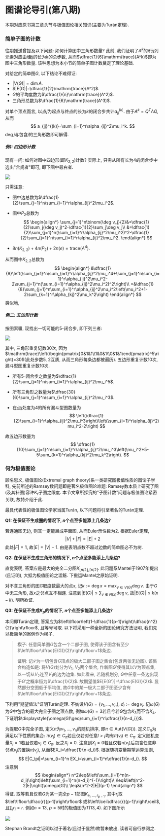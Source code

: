 # 图谱论导引(第八期)

本期对应原书第三章头节与极值图论相关知识(主要为Turán定理). 

### 简单子图的计数

往期推送曾提及以下问题: 如何计算图中三角形数量? 此前, 我们证明了$A^k$的$i$行$j$列元素对应由$i$至$j$的长为$k$的总步数, 从而$\dfrac{1}{6}\mathrm{trace}(A^k)$即为图中三角形数量. 该种思想为本小节的简单子图计数奠定了理论基础. 

对给定的简单图$G$, 以下结论不难得证: 

* $|V(G)|=\dim  A$.
* $|E(G)|=\dfrac{1}{2}\mathrm{trace}(A^2)$.
* $G$的平均度数为$\dfrac{1}{n}\mathrm{trace}(A^2)$.
* 三角形总数为$\dfrac{1}{6}\mathrm{trace}(A^3)$.

对单个顶点而言, 以点$j$为起点与终点的长为$k$的闭合步共计$a_{jj}^{(k)}$. 由于$A^k=Q^T\Lambda Q$, 从而
$$
a_{jj}^{(k)}=\sum_{i=1}^r\alpha_{ij}^2\mu_i^k.
$$
$\deg j$与包含$j$的三角形数即可解得.

##### 例1: 四边形计数

现有一问: 如何对图中四边形(即$K_{2,2}$)计数? 实际上, 只需从所有长为$4$的闭合步中选出"合规者"即可, 即下图中最右者. 

![](https://files.mdnice.com/user/12571/db7a6ab8-35ee-4036-be91-365310383b8d.png)

只需注意: 

* 图中边总数为$\dfrac{1}{2}\sum_{j=1}^n\sum_{i=1}^r\alpha_{ij}^2\mu_i^2$. 

* 图中$P_2$总数为
  $$
  \begin{align*}
  \sum_{j=1}^n\binom{\deg v_j}{2}&=\dfrac{1}{2}\sum_j(\deg v_j)^2-\dfrac{1}{2}\sum_j\deg v_j\\
  &=\dfrac{1}{2}\sum_{j=1}^n(\sum_{i=1}^r\alpha_{ij}^2\mu_i^2)^2-\dfrac{1}{2}\sum_{j=1}^n\sum_{i=1}^r\alpha_{ij}^2\mu_i^2.
  \end{align*}
  $$

* $8n(K_{2,2})+4n(P_2)+2n(e)=\mathrm{trace}(A^4)$. 

从而图中$K_{2,2}$总数为
$$
\begin{align*}
&\dfrac{1}{8}\left(\sum_{j=1}^n\sum_{i=1}^r\alpha_{ij}^2\mu_i^4+\sum_{j=1}^n\sum_{i=1}^r\alpha_{ij}^2\mu_i^2-2\sum_{j=1}^n(\sum_{i=1}^r\alpha_{ij}^2\mu_i^2)^2\right)\\
=&\dfrac{1}{8}\sum_{j=1}^n\sum_{i=1}^r\alpha_{ij}^2\mu_i^2\left(\mu_i^2+1-2\sum_{k=1}^r\alpha_{kj}^2\mu_k^2\right)
\end{align*}
$$
 类似地, 

##### 例二: 五边形计数

按图索骥, 现找出一切可能的$5$-闭合步, 即下列三者:

![](https://files.mdnice.com/user/12571/0a162107-5c86-4f11-81cd-7345e371ab2d.png)

其中, 三角形重复记数$30$次, 因为$\mathrm{trace}\left(\begin{pmatrix}0&1&1\\1&0&1\\0&1&1\end{pmatrix}^5\right)=30$(此处步数$5$, $2$互质, 从而三角形每条边都被遍历). 五边形重复计数$10$次, 漏斗型图重复计数$10$次. 

* 所有$5$-闭合步之数量为$\dfrac{1}{2}\sum_{j=1}^n\sum_{i=1}^r\alpha_{ij}^2\mu_i^5$.

* 所有三角形之数量为$\dfrac{30}{6}\sum_{j=1}^n\sum_{i=1}^r\alpha_{ij}^2\mu_i^3$.

* 在点$j$处度为$4$的所有漏斗型图数量为
  $$
  \left(\dfrac{1}{2}\sum_{i=1}^r\alpha_{ij}^2\mu_i^3\right)\left(\sum_{i=1}^r\alpha_{ij}^2\mu_i^2-2\right)
  $$

故五边形数量为
$$
\dfrac{1}{10}\sum_{j=1}^n\sum_{i=1}^r\alpha_{ij}^2\mu_i^3\left(\mu_i^2+5-5\sum_{k=1}^r\alpha_{kj}^2\mu_k^2\right).
$$

### 何为极值图论

顾名思义, 极值图论(Extremal graph theory)系一类研究图极值性质的图论子学科, 先前所述的Ramsey数问题即是著名极值图论难题: Ramsey数本质上研究了图(及其补图)容许$K_r$子图之限度. 本节文章所探究的"子图计数"问题与极值图论紧密关联, 故特介绍于此. 

最具代表性的极值图论学家当属Turán, 以下问题将引至著名的Turán定理.

**Q1: 在保证不生成圈的情况下, $n$个点至多能添上几条边?** 

若连通图无边, 则其一定能展成平面图, 从而Euler示性数为$2$. 根据Euler定理, 
$$
|V|+|F|=|E|+2
$$
此处$|F|=1$, 故$|E|=|V|-1$. 由是表明点数不超过边数的简单图必不为树. 

**Q2: 在保证不生成三角形的情况下, $n$个点至多能添上几条边?**

直觉表明, 答案应是最大的完全二分图$K_{\lfloor n/2\rfloor,\lceil n/2\rceil}$. 此问题系Mantel于1907年提出(且证明), 大抵为极值图论之滥觞. 下搬运Mantel之原始证明.

对不含三角形的图$G$取度数最大的点$x$, 记$k:=\deg x=\max_{v\in V(G)}\deg v$. 由于$G$中无三角形, 故$x$之邻点互不相连. 注意到$|E(G)|\leq\sum_{v\notin N(x)}\deg v$, 故$|E(G)|\leq k(n-k)$. 明所欲证. 

**Q3: 在保证不生成$K_p$的情况下, $n$个点至多能添上几条边?**

本问即Turán定理, 答案应为$\left\lfloor\left(1-\dfrac{1}{p-1}\right)\dfrac{n^2}{2}\right\rfloor$, 且等号可取. 以下将采用一种全新的图论研究方法证明, 我们先以极简单的案例作为楔子.

> 楔子: 任意简单图$G$包含一个二部子图, 使得该子图含有至少$\left\lfloor\dfrac{E(G)}{2}\right\rfloor+1$条边. 
>
> 证明: 记$\mathcal S$为一切包含$G$顶点的极大二部子图之集合(包含两张无边图). 该集合构造如是: 将$V(G)$划分为$V_1$, $V_2$两个集合, 作新图$G'$使得其以$V$为顶点集, 以一切从$V_2$连至$V_1$的边为边集. 如此看来, 若随机划分, $G$中任意一条边出现于$G'$之概率恒为$\dfrac{1}{2}$. 故期望值$E[E(G')]=\dfrac{E(G)}{2}$. 显然部分空图低于平均值, 故$G$中的某一极大二部子图至少含有$\left\lfloor\dfrac{E(G)}{2}\right\rfloor+1$条边. 

下利用"期望值法"证明Turán定理. 不妨设$V(G)=\{v_1,\ldots,v_n\}$, $d_i:=\deg v_i$. 记$\omega(G)$为$G$中包含的最大完全子图之顶点数, 例如$\omega (G)=3$若且今若$G$包含$K_3$而不含$K_4$. 下证明$\displaystyle{\omega(G)\geq\sum_{i=1}^n\dfrac{1}{n-d_i}}$. 

为提取$G$中完全子图, 定义$\pi$为$v_1,\ldots, v_n$的随机排序, 即$\pi\in\mathrm{Aut}(V(G))$). 定义$C_\pi$为满足以下性质的集合: $\pi(v_j)\in C_\pi$若且仅若对任意$l>j$均有$\pi(v_l)\in C_\pi$. 定义随机变量$X_i=1$若且仅若$v_i\in C_\pi$, 反之$X_i=0$. 注意到$X_i=0$若且仅若$\pi(v_i)$后包含任意非邻点$v_j$的置换$\pi(v_j)$, 从而$EX_i=\dfrac{1}{n-d_i}$. 根据随机变量期望运算法则,
$$
E|C_\pi|=\sum_{i=1}^n EX_i=\sum_{i=1}^n\dfrac{1}{n-d_i}.
$$
注意到
$$
\begin{align*}
n^2\leq&\left(\sum_{i=1}^n(n-d_i)\right)\left(\sum_{i=1}^n(n-d_i)^{-1}\right)\\
\leq&\left(n^2-2|E|\right)\omega(G)\\
\leq&(n^2-2|E|)(p-1)
\end{align*}
$$
得证. 取等若且仅若$G$为某一完全$p-1$部图$K_{r_1,\ldots,r_{p-1}}$, 其中$r_i$取$\left\lfloor\dfrac{r}{p-1}\right\rfloor$ 或$\left\lceil\dfrac{r}{p-1}\right\rceil$, 且$\sum_{i} r_i=r$. 例如$n=13$, $p=5$时的极值图为$T(13,4)$. 如下图所示

![](https://files.mdnice.com/user/12571/12b7dd04-3afb-4905-93d3-aa321e460e08.png)

Stephan Brandt之证明以过于著名(且过于显然)故暂未放出, 读者可自行参阅之.
